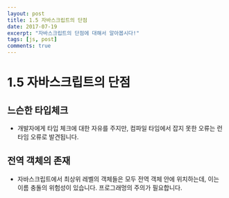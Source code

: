 ```yaml
---
layout: post
title: 1.5 자바스크립트의 단점
date: 2017-07-19
excerpt: "자바스크립트의 단점에 대해서 알아봅시다!"
tags: [js, post]
comments: true
---
```


1.5 자바스크립트의 단점
=====================

느슨한 타입체크 
--------------
- 개발자에게 타입 체크에 대한 자유를 주지만, 컴파일 타임에서 잡지 못한 오류는 런타임 오류로 발견됩니다.

전역 객체의 존재
-------------------
- 자바스크립트에서 최상위 레벨의 객체들은 모두 전역 객체 안에 위치하는데, 이는 이름 충돌의 위험성이 있습니다. 프로그래멍의 주의가 필요합니다.